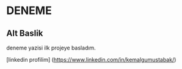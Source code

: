 # DENEME

## Alt Baslik

deneme yazisi ilk projeye basladım.

[linkedin profilim] (https://www.linkedin.com/in/kemalgumustabak/)